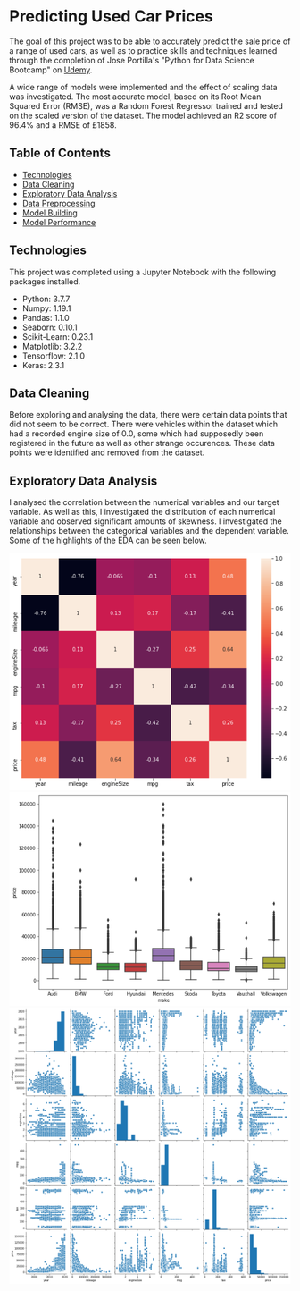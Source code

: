 # Predicting Used Car Prices

The goal of this project was to be able to accurately predict the sale price of a range of used cars, as well as to practice skills and techniques learned through the completion of Jose Portilla's "Python for Data Science Bootcamp" on [Udemy](https://www.udemy.com/course/python-for-data-science-and-machine-learning-bootcamp/learn/lecture/17739846?start=0). 

A wide range of models were implemented and the effect of scaling data was investigated. The most accurate model, based on its Root Mean Squared Error (RMSE), was a Random Forest Regressor trained and tested on the scaled version of the dataset. The model achieved an R2 score of 96.4% and a RMSE of £1858.

## Table of Contents

* [Technologies](#technologies)
* [Data Cleaning](#data_cleaning)
* [Exploratory Data Analysis](#exploratory_data_analysis)
* [Data Preprocessing](#data_preprocessing)
* [Model Building](#model_building)
* [Model Performance](#model_performance)

## Technologies

This project was completed using a Jupyter Notebook with the following packages installed.


* Python: 3.7.7
* Numpy: 1.19.1
* Pandas: 1.1.0
* Seaborn: 0.10.1
* Scikit-Learn: 0.23.1
* Matplotlib: 3.2.2
* Tensorflow: 2.1.0
* Keras: 2.3.1

## Data Cleaning

Before exploring and analysing the data, there were certain data points that did not seem to be correct. There were vehicles within the dataset which had a recorded engine size of 0.0, some which had supposedly been registered in the future as well as other strange occurences. These data points were identified and removed from the dataset.

## Exploratory Data Analysis

I analysed the correlation between the numerical variables and our target variable. As well as this, I investigated the distribution of each numerical variable and observed significant amounts of skewness. I investigated the relationships between the categorical variables and the dependent variable. Some of the highlights of the EDA can be seen below.

![alt text](https://github.com/sykes14596/Used_Car_Prices/blob/master/Images/Correlation_Matrix.png "Correlation Matrix")
![alt text](https://github.com/sykes14596/Used_Car_Prices/blob/master/Images/manufacturer_boxplot.png "Manufacturer Boxplot")
![alt text](https://github.com/sykes14596/Used_Car_Prices/blob/master/Images/numerical_variables_pairplot.png "Numerical Variables Pairplot")

